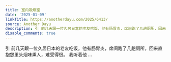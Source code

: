```yaml
---
title: 室内吸烟室
date: '2025-01-09'
linkTitle: https://anotherdayu.com/2025/6413/
source: Another Dayu
description: 引 前几天跟一位久居日本的老友吃饭，他有肠胃炎，席间跑了几趟厕所，回来直抱怨里头烟味熏人，难受得很。 我听着他 ...
disable_comments: true
---
```

引 前几天跟一位久居日本的老友吃饭，他有肠胃炎，席间跑了几趟厕所，回来直抱怨里头烟味熏人，难受得很。 我听着他 ...